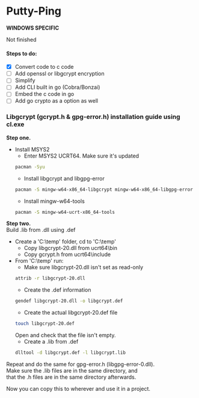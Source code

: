 # Putty-Ping

**WINDOWS SPECIFIC**

Not finished

#### Steps to do: <br />
- [x] Convert code to c code <br />
- [ ] Add openssl or libgcrypt encryption <br />
- [ ] Simplify <br />
- [ ] Add CLI built in go (Cobra/Bonzai) <br />
- [ ] Embed the c code in go <br />
- [ ] Add go crypto as a option as well <br />

### Libgcrypt (gcrypt.h & gpg-error.h) installation guide using cl.exe

**Step one.**

* Install MSYS2
  * Enter MSYS2 UCRT64. Make sure it's updated <br />
  ``` bash
  pacman -Syu
  ```
  * Install libgcrypt and libgpg-error
  ``` bash
  pacman -S mingw-w64-x86_64-libgcrypt mingw-w64-x86_64-libgpg-error
  ```
  * Install mingw-w64-tools
  ``` bash
  pacman -S mingw-w64-ucrt-x86_64-tools
  ```

**Step two.** <br />
Build .lib from .dll using .def

* Create a 'C:\temp' folder, cd to 'C:\temp'
  * Copy libgcrypt-20.dll from ucrt64\bin
  * Copy gcrypt.h from ucrt64\include
* From 'C:\temp' run:
  * Make sure libgcrypt-20.dll isn't set as read-only
  ``` bash
  attrib -r libgcrypt-20.dll
  ```
  * Create the .def information
  ``` bash
  gendef libgcrypt-20.dll -o libgcrypt.def
  ```
  * Create the actual libgcrypt-20.def file
  ``` bash
  touch libgcrypt-20.def
  ```
  Open and check that the file isn't empty.
  * Create a .lib from .def
  ``` bash
  dlltool -d libgcrypt.def -l libgcrypt.lib
  ```

Repeat and do the same for gpg-error.h (libgpg-error-0.dll). <br />
Make sure the .lib files are in the same directory, and <br />
that the .h files are in the same directory afterwards. 

Now you can copy this to wherever and use it in a project. 
